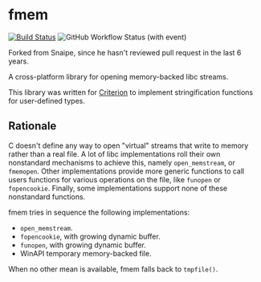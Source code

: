 # fmem
[![Build Status](https://img.shields.io/endpoint.svg?url=https%3A%2F%2Factions-badge.atrox.dev%2FKreijstal%2Ffmem%2Fbadge%3Fref%3Dmaster&style=plastic)](https://actions-badge.atrox.dev/Kreijstal/fmem/goto?ref=master) ![GitHub Workflow Status (with event)](https://img.shields.io/github/actions/workflow/status/kreijstal/fmem/cmake-multi-platform.yml?style=plastic&labelColor=blue)


Forked from Snaipe, since he hasn't reviewed pull request in the last 6 years.

A cross-platform library for opening memory-backed libc streams.

This library was written for [Criterion][criterion] to implement stringification functions for user-defined types.

## Rationale

C doesn't define any way to open "virtual" streams that write to memory rather than a real file. A lot of libc implementations roll their own nonstandard mechanisms to achieve this, namely `open_memstream`, or `fmemopen`. Other implementations provide more generic functions to call users functions for various operations on the file, like `funopen` or `fopencookie`. Finally, some implementations support none of these nonstandard functions.

fmem tries in sequence the following implementations:

* `open_memstream`.
* `fopencookie`, with growing dynamic buffer.
* `funopen`, with growing dynamic buffer.
* WinAPI temporary memory-backed file.

When no other mean is available, fmem falls back to `tmpfile()`.

[criterion]: https://github.com/Snaipe/Criterion
